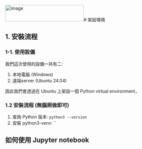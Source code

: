 <img width="254" height="53" alt="image" src="https://github.com/user-attachments/assets/eee8c29b-90fa-4c45-91f7-e72dbabd5ca3" /># 架設環境
## 1. 安裝流程
### 1-1. 使用設備
我們這次使用的設備一共有二:  
1. 本地電腦 (Windows)
2. 遠端server (Ubuntu 24.04)

因此我們會透過在 Ubuntu 上架設一個 Python virtual environment，


### 1.2 安裝流程 (無腦照做即可)
1. 查詢 Python 版本: `python3 --version`
2. 安裝 python3-venv: ``


 
## 如何使用 Jupyter notebook


